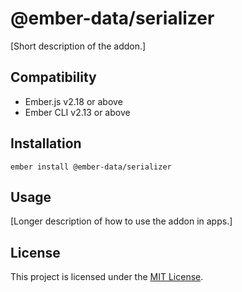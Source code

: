 @ember-data/serializer
==============================================================================

[Short description of the addon.]


Compatibility
------------------------------------------------------------------------------

* Ember.js v2.18 or above
* Ember CLI v2.13 or above


Installation
------------------------------------------------------------------------------

```
ember install @ember-data/serializer
```


Usage
------------------------------------------------------------------------------

[Longer description of how to use the addon in apps.]


License
------------------------------------------------------------------------------

This project is licensed under the [MIT License](LICENSE.md).
